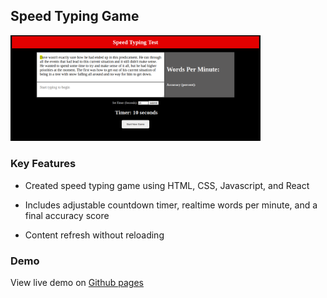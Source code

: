 ## Speed Typing Game

<div>
<img src="/speed-typing-test.png" alt="speedTyping" width="400">
</div>

### Key Features

* Created speed typing game using HTML, CSS, Javascript, and React

* Includes adjustable countdown timer, realtime words per minute, and a final accuracy score

* Content refresh without reloading

### Demo

View live demo on [Github pages](https://mvangin.github.io/speedTyping-React/)